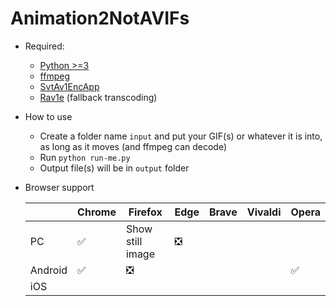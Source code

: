 # Animation2NotAVIFs
- Required:
  - [Python >=3](https://www.python.org/downloads/)
  - [ffmpeg](https://www.ffmpeg.org/download.html)
  - [SvtAv1EncApp](https://github.com/AOMediaCodec/SVT-AV1/releases)
  - [Rav1e](https://github.com/xiph/rav1e/releases) (fallback transcoding)

- How to use
  - Create a folder name `input` and put your GIF(s) or whatever it is into, as long as it moves (and ffmpeg can decode)
  - Run `python run-me.py`
  - Output file(s) will be in `output` folder

- Browser support

  |         | Chrome | Firefox          | Edge | Brave | Vivaldi | Opera |
  |---------|--------|------------------|------|-------|---------|-------|
  | PC      | ✅      | Show still image | ❎    |       |         |       |
  | Android | ✅      | ❎                |      |       |         | ✅     |
  | iOS     |        |                  |      |       |         |       |